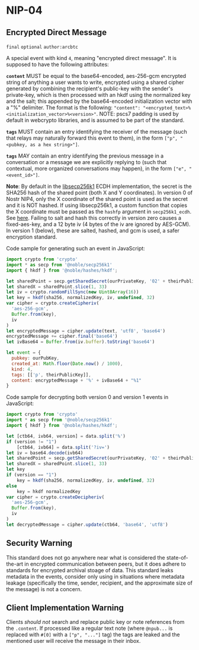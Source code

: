 NIP-04
======

Encrypted Direct Message
------------------------

`final` `optional` `author:arcbtc`

A special event with kind `4`, meaning "encrypted direct message". It is supposed to have the following attributes:

**`content`** MUST be equal to the base64-encoded, aes-256-gcm encrypted string of anything a user wants to write, encrypted using a shared cipher generated by combining the recipient's public-key with the sender's private-key, which is then processed with an hkdf using the normalized key and the salt; this appended by the base64-encoded initialization vector with a "%" delimiter. The format is the following: `"content": "<encrypted_text>%<initialization_vector>%<version>"`.   NOTE: pscs7 padding is used by default in webcrypto libraries, and is assumed to be part of the standard.

**`tags`** MUST contain an entry identifying the receiver of the message (such that relays may naturally forward this event to them), in the form `["p", "<pubkey, as a hex string>"]`.

**`tags`** MAY contain an entry identifying the previous message in a conversation or a message we are explicitly replying to (such that contextual, more organized conversations may happen), in the form `["e", "<event_id>"]`.

**Note**: By default in the [libsecp256k1](https://github.com/bitcoin-core/secp256k1) ECDH implementation, the secret is the SHA256 hash of the shared point (both X and Y coordinates). In version 0 of Nostr NIP4, only the X coordinate of the shared point is used as the secret and it is NOT hashed. If using libsecp256k1, a custom function that copies the X coordinate must be passed as the `hashfp` argument in `secp256k1_ecdh`. See [here](https://github.com/bitcoin-core/secp256k1/blob/master/src/modules/ecdh/main_impl.h#L29).  Failing to salt and hash this correctly in version zero causes a fixed-aes-key, and a 12 byte iv (4 bytes of the iv are ignored by AES-GCM).   In version 1 (below), these are salted, hashed, and gcm is used, a safer encryption standard.

Code sample for generating such an event in JavaScript:

```js
import crypto from 'crypto'
import * as secp from '@noble/secp256k1'
import { hkdf } from '@noble/hashes/hkdf';

let sharedPoint = secp.getSharedSecret(ourPrivateKey, '02' + theirPublicKey)
let sharedX = sharedPoint.slice(1, 33)
let iv = crypto.randomFillSync(new Uint8Array(16))
let key = hkdf(sha256, normalizedKey, iv, undefined, 32)
var cipher = crypto.createCipheriv(
  'aes-256-gcm',
  Buffer.from(key),
  iv
)
let encryptedMessage = cipher.update(text, 'utf8', 'base64')
encryptedMessage += cipher.final('base64')
let ivBase64 = Buffer.from(iv.buffer).toString('base64')

let event = {
  pubkey: ourPubKey,
  created_at: Math.floor(Date.now() / 1000),
  kind: 4,
  tags: [['p', theirPublicKey]],
  content: encryptedMessage + '%' + ivBase64 + "%1"
}
```


Code sample for decrypting both version 0 and version 1 events in JavaScript:

```js
import crypto from 'crypto'
import * as secp from '@noble/secp256k1'
import { hkdf } from '@noble/hashes/hkdf';

let [ctb64, ivb64, version] = data.split('%')
if (version != "1")
    [ctb64, ivb64] = data.split('?iv=')
let iv = base64.decode(ivb64)
let sharedPoint = secp.getSharedSecret(ourPrivateKey, '02' + theirPublicKey)
let sharedX = sharedPoint.slice(1, 33)
let key
if (version == "1")
    key = hkdf(sha256, normalizedKey, iv, undefined, 32)
else
    key = hkdf normalizedKey
var cipher = crypto.createDecipheriv(
  'aes-256-gcm',
  Buffer.from(key),
  iv
)
let decryptedMessage = cipher.update(ctb64, 'base64', 'utf8')
```

## Security Warning

This standard does not go anywhere near what is considered the state-of-the-art in encrypted communication between peers, but it does adhere to standards for encrypted archival stoage of data.  This standard leaks metadata in the events, consider only using in situations where metadata leakage (specifically the time, sender, recipient, and the approximate size of the message) is not a concern.

## Client Implementation Warning

Clients *should not* search and replace public key or note references from the `.content`. If processed like a regular text note (where `@npub...` is replaced with `#[0]` with a `["p", "..."]` tag) the tags are leaked and the mentioned user will receive the message in their inbox.
